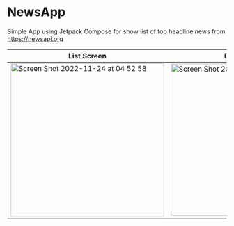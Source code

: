 # NewsApp
Simple App using Jetpack Compose for show list of top headline news from https://newsapi.org

| List Screen  | Detail Screen |
| ------------- | ------------- |
| <img width="352" alt="Screen Shot 2022-11-24 at 04 52 58" src="https://user-images.githubusercontent.com/19677893/203652528-b962f693-aa1e-430f-9da8-7d6d20360724.png">| <img width="349" alt="Screen Shot 2022-11-24 at 04 53 14" src="https://user-images.githubusercontent.com/19677893/203652740-920a730d-4308-4575-a53e-2c63e3f7334b.png">
  
